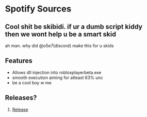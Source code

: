 # Spotify Sources

## Cool shit be skibidi. if ur a dumb script kiddy then we wont help u be a smart skid
ah man. why did @o5e7(discord) make this for u skids

## Features
- Allows dll injection into robloxplayerbeta.exe
- smooth execution aiming for atleast 63% unc
- be a cool boy w me

## Releases?
1. [Release](https://github.com/r3ntlovestodev/public-api-nd-dll-injection/releases/tag/cool)
